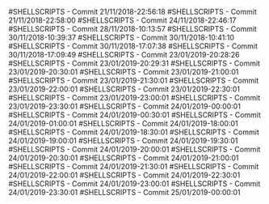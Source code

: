 #SHELLSCRIPTS - Commit 21/11/2018-22:56:18
#SHELLSCRIPTS - Commit 21/11/2018-22:58:00
#SHELLSCRIPTS - Commit 24/11/2018-22:46:17
#SHELLSCRIPTS - Commit 28/11/2018-10:13:57
#SHELLSCRIPTS - Commit 30/11/2018-10:39:37
#SHELLSCRIPTS - Commit 30/11/2018-10:41:10
#SHELLSCRIPTS - Commit 30/11/2018-17:07:38
#SHELLSCRIPTS - Commit 30/11/2018-17:09:49
#SHELLSCRIPTS - Commit 23/01/2019-20:28:26
#SHELLSCRIPTS - Commit 23/01/2019-20:29:31
#SHELLSCRIPTS - Commit 23/01/2019-20:30:01
#SHELLSCRIPTS - Commit 23/01/2019-21:00:01
#SHELLSCRIPTS - Commit 23/01/2019-21:30:01
#SHELLSCRIPTS - Commit 23/01/2019-22:00:01
#SHELLSCRIPTS - Commit 23/01/2019-22:30:01
#SHELLSCRIPTS - Commit 23/01/2019-23:00:01
#SHELLSCRIPTS - Commit 23/01/2019-23:30:01
#SHELLSCRIPTS - Commit 24/01/2019-00:00:01
#SHELLSCRIPTS - Commit 24/01/2019-00:30:01
#SHELLSCRIPTS - Commit 24/01/2019-01:00:01
#SHELLSCRIPTS - Commit 24/01/2019-18:00:01
#SHELLSCRIPTS - Commit 24/01/2019-18:30:01
#SHELLSCRIPTS - Commit 24/01/2019-19:00:01
#SHELLSCRIPTS - Commit 24/01/2019-19:30:01
#SHELLSCRIPTS - Commit 24/01/2019-20:00:01
#SHELLSCRIPTS - Commit 24/01/2019-20:30:01
#SHELLSCRIPTS - Commit 24/01/2019-21:00:01
#SHELLSCRIPTS - Commit 24/01/2019-21:30:01
#SHELLSCRIPTS - Commit 24/01/2019-22:00:01
#SHELLSCRIPTS - Commit 24/01/2019-22:30:01
#SHELLSCRIPTS - Commit 24/01/2019-23:00:01
#SHELLSCRIPTS - Commit 24/01/2019-23:30:01
#SHELLSCRIPTS - Commit 25/01/2019-00:00:01
